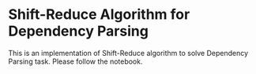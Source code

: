# Shift-Reduce Algorithm for Dependency Parsing

This is an implementation of Shift-Reduce algorithm to solve Dependency Parsing task. 
Please follow the notebook.
